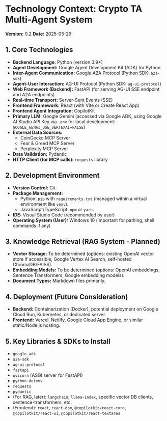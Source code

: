 # Technology Context: Crypto TA Multi-Agent System

**Version:** 0.2
**Date:** 2025-05-29

## 1. Core Technologies

*   **Backend Language:** Python (version 3.9+)
*   **Agent Development:** Google Agent Development Kit (ADK) for Python
*   **Inter-Agent Communication:** Google A2A Protocol (Python SDK: `a2a-sdk`)
*   **Agent-User Interaction:** AG-UI Protocol (Python SDK: `ag-ui-protocol`)
*   **Web Framework (Backend):** FastAPI (for serving AG-UI SSE endpoint and A2A endpoints)
*   **Real-time Transport:** Server-Sent Events (SSE)
*   **Frontend Framework:** React (with Vite or Create React App)
*   **Frontend Agent Integration:** CopilotKit
*   **Primary LLM:** Google Gemini (accessed via Google ADK, using Google AI Studio API Key via `.env` for local development: `GOOGLE_GENAI_USE_VERTEXAI=FALSE`)
*   **External Data Sources:**
    *   CoinGecko MCP Server
    *   Fear & Greed MCP Server
    *   Perplexity MCP Server
*   **Data Validation:** Pydantic
*   **HTTP Client (for MCP calls):** `requests` library

## 2. Development Environment

*   **Version Control:** Git
*   **Package Management:**
    *   Python: `pip` with `requirements.txt` (managed within a virtual environment like `venv`).
    *   JavaScript/TypeScript: `npm` or `yarn`.
*   **IDE:** Visual Studio Code (recommended by user)
*   **Operating System (User):** Windows 10 (important for pathing, shell commands if any)

## 3. Knowledge Retrieval (RAG System - Planned)

*   **Vector Storage:** To be determined (options: existing OpenAI vector store if accessible, Google Vertex AI Search, self-hosted ChromaDB/FAISS).
*   **Embedding Models:** To be determined (options: OpenAI embeddings, Sentence Transformers, Google embedding models).
*   **Document Types:** Markdown files primarily.

## 4. Deployment (Future Consideration)

*   **Backend:** Containerization (Docker), potential deployment on Google Cloud Run, Kubernetes, or dedicated server.
*   **Frontend:** Vercel, Netlify, Google Cloud App Engine, or similar static/Node.js hosting.

## 5. Key Libraries & SDKs to Install

*   `google-adk`
*   `a2a-sdk`
*   `ag-ui-protocol`
*   `fastapi`
*   `uvicorn` (ASGI server for FastAPI)
*   `python-dotenv`
*   `requests`
*   `pydantic`
*   (For RAG, later): `langchain`, `llama-index`, specific vector DB clients, sentence-transformers, etc.
*   (Frontend): `react`, `react-dom`, `@copilotkit/react-core`, `@copilotkit/react-ui`, `@copilotkit/react-textarea`
